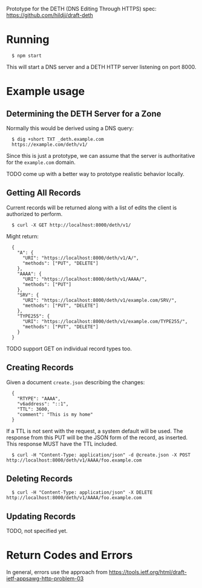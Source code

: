 Prototype for the DETH (DNS Editing Through HTTPS) spec:
https://github.com/hildjj/draft-deth

# Running
```
  $ npm start
```

This will start a DNS server and a DETH HTTP server listening on port 8000.

# Example usage

## Determining the DETH Server for a Zone

Normally this would be derived using a DNS query:
```
  $ dig +short TXT _deth.example.com
  https://example.com/deth/v1/
```

Since this is just a prototype, we can assume that the server is authoritative
for the `example.com` domain.

TODO come up with a better way to prototype realistic behavior locally.

## Getting All Records

Current records will be returned along with a list of edits the client
is authorized to perform.
```
  $ curl -X GET http://localhost:8000/deth/v1/
```
Might return:
```
  {
    "A": {
      "URI": "https://localhost:8000/deth/v1/A/",
      "methods": ["PUT", "DELETE"]
    },
    "AAAA": {
      "URI": "https://localhost:8000/deth/v1/AAAA/",
      "methods": ["PUT"]
    },
    "SRV": {
      "URI": "https://localhost:8000/deth/v1/example.com/SRV/",
      "methods": ["PUT", "DELETE"]
    },
    "TYPE255": {
      "URI": "https://localhost:8000/deth/v1/example.com/TYPE255/",
      "methods": ["PUT", "DELETE"]
    }
  }
```
TODO support GET on individual record types too.

## Creating Records

Given a document `create.json` describing the changes:
```
  {
    "RTYPE": "AAAA",
    "v6address": "::1",
    "TTL": 3600,
    "comment": "This is my home"
  }
```
If a TTL is not sent with the request, a system default will be used. The response from this PUT will be the JSON form of the record, as inserted. This response MUST have the TTL included.
```
  $ curl -H "Content-Type: application/json" -d @create.json -X POST http://localhost:8000/deth/v1/AAAA/foo.example.com
```

## Deleting Records
```
  $ curl -H "Content-Type: application/json" -X DELETE http://localhost:8000/deth/v1/AAAA/foo.example.com
```

## Updating Records

TODO, not specified yet.

# Return Codes and Errors

In general, errors use the approach from https://tools.ietf.org/html/draft-ietf-appsawg-http-problem-03
